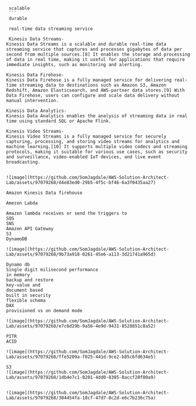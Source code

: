 ````````````````````````````````````````````````````````Amazon Kinesis == Apache Kafka

 scalable
 ```
 durable
 
 real-time data streaming service
 
 Kinesis Data Streams-
Kinesis Data Streams is a scalable and durable real-time data streaming service that captures and processes gigabytes of data per second from multiple sources.[8] It enables the storage and processing of data in real time, making it useful for applications that require immediate insights, such as monitoring and alerting.

Kinesis Data Firehose-
Kinesis Data Firehose is a fully managed service for delivering real-time streaming data to destinations such as Amazon S3, Amazon Redshift, Amazon Elasticsearch, and AWS-partner data stores.[9] With Data Firehose, users can configure and scale data delivery without manual intervention.

Kinesis Data Analytics-
Kinesis Data Analytics enables the analysis of streaming data in real time using standard SQL or Apache Flink.

Kinesis Video Streams-
Kinesis Video Streams is a fully managed service for securely capturing, processing, and storing video streams for analytics and machine learning.[10] It supports multiple video codecs and streaming protocols, making it suitable for various use cases, such as security and surveillance, video-enabled IoT devices, and live event broadcasting.


![image](https://github.com/SomJagdale/AWS-Solution-Architect-Lab/assets/97079268/d4e83ed0-29b5-4f5c-bf46-6a3f0435aa27)

Amazon Kinesis Data firehouse

Amezon Labda

Amazon lambda receives or send the triggers to
SQS
SNS
Amazon API Gateway
S3
DynamoDB

![image](https://github.com/SomJagdale/AWS-Solution-Architect-Lab/assets/97079268/9b73a918-0261-45e6-a113-3d21741a965d)

Dynamo db
Single digit milisecond performance
in memory
backup and restore
key-value and
document based
built in security
flexible schema
DAX
provisioned vs on demand mode

![image](https://github.com/SomJagdale/AWS-Solution-Architect-Lab/assets/97079268/e7c6d29b-9a56-4e9d-9431-8528851c8a52)

PITR
ACID

![image](https://github.com/SomJagdale/AWS-Solution-Architect-Lab/assets/97079268/ffe5209a-f025-441d-9ce2-b85c6fd634e5)

S3
![image](https://github.com/SomJagdale/AWS-Solution-Architect-Lab/assets/97079268/1db4e7c1-0201-4dd0-8305-8accf20f80a9)


![image](https://github.com/SomJagdale/AWS-Solution-Architect-Lab/assets/97079268/304454fa-18cf-47d7-8c2d-e6c7b236c75a)




